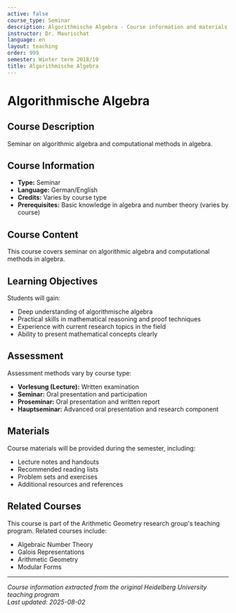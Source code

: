 ```yaml
---
active: false
course_type: Seminar
description: Algorithmische Algebra - Course information and materials.
instructor: Dr. Maurischat
language: en
layout: teaching
order: 999
semester: Winter term 2018/19
title: Algorithmische Algebra
---
```


# Algorithmische Algebra

## Course Description 

Seminar on algorithmic algebra and computational methods in algebra.

## Course Information 

- **Type:** Seminar
- **Language:** German/English
- **Credits:** Varies by course type
- **Prerequisites:** Basic knowledge in algebra and number theory (varies by course)

## Course Content 

This course covers seminar on algorithmic algebra and computational methods in algebra.

## Learning Objectives 

Students will gain:
- Deep understanding of algorithmische algebra
- Practical skills in mathematical reasoning and proof techniques
- Experience with current research topics in the field
- Ability to present mathematical concepts clearly

## Assessment 

Assessment methods vary by course type:
- **Vorlesung (Lecture):** Written examination
- **Seminar:** Oral presentation and participation
- **Proseminar:** Oral presentation and written report
- **Hauptseminar:** Advanced oral presentation and research component

## Materials 

Course materials will be provided during the semester, including:
- Lecture notes and handouts
- Recommended reading lists
- Problem sets and exercises
- Additional resources and references

## Related Courses 

This course is part of the Arithmetic Geometry research group's teaching program. Related courses include:
- Algebraic Number Theory
- Galois Representations
- Arithmetic Geometry
- Modular Forms

---

*Course information extracted from the original Heidelberg University teaching program*  
*Last updated: 2025-08-02*